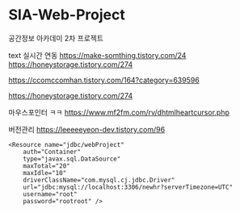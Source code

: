 # SIA-Web-Project
공간정보 아카데미 2차 프로젝트


text 실시간 연동
https://make-somthing.tistory.com/24
https://honeystorage.tistory.com/274

https://ccomccomhan.tistory.com/164?category=639596

https://honeystorage.tistory.com/274

마우스포인터 ㅋㅋ
https://www.mf2fm.com/rv/dhtmlheartcursor.php


버전관리
https://leeeeeyeon-dev.tistory.com/96


	<Resource name="jdbc/webProject"
		auth="Container"
		type="javax.sql.DataSource"
		maxTotal="20"
		maxIdle="10"
		driverClassName="com.mysql.cj.jdbc.Driver"
		url="jdbc:mysql://localhost:3306/newhr?serverTimezone=UTC"
		username="root"
		password="rootroot" />
